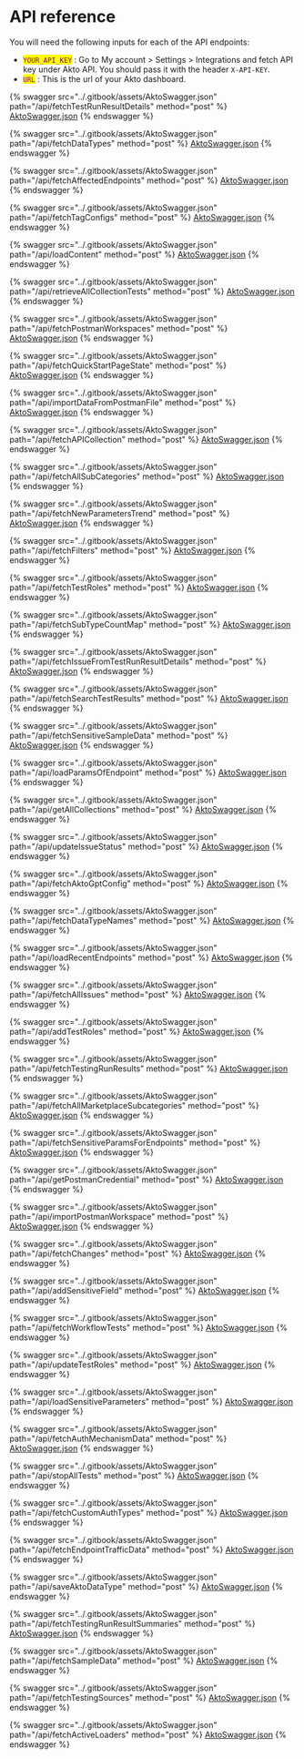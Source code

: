 # API reference

You will need the following inputs for each of the API endpoints:

* <mark style="color:purple;">`YOUR_API_KEY`</mark> : Go to My account > Settings > Integrations and fetch API key under Akto API. You should pass it with the header `X-API-KEY`.
* <mark style="color:purple;">`URL`</mark> : This is the url of your Akto dashboard.

{% swagger src="../.gitbook/assets/AktoSwagger.json" path="/api/fetchTestRunResultDetails" method="post" %}
[AktoSwagger.json](../.gitbook/assets/AktoSwagger.json)
{% endswagger %}

{% swagger src="../.gitbook/assets/AktoSwagger.json" path="/api/fetchDataTypes" method="post" %}
[AktoSwagger.json](../.gitbook/assets/AktoSwagger.json)
{% endswagger %}

{% swagger src="../.gitbook/assets/AktoSwagger.json" path="/api/fetchAffectedEndpoints" method="post" %}
[AktoSwagger.json](../.gitbook/assets/AktoSwagger.json)
{% endswagger %}

{% swagger src="../.gitbook/assets/AktoSwagger.json" path="/api/fetchTagConfigs" method="post" %}
[AktoSwagger.json](../.gitbook/assets/AktoSwagger.json)
{% endswagger %}

{% swagger src="../.gitbook/assets/AktoSwagger.json" path="/api/loadContent" method="post" %}
[AktoSwagger.json](../.gitbook/assets/AktoSwagger.json)
{% endswagger %}

{% swagger src="../.gitbook/assets/AktoSwagger.json" path="/api/retrieveAllCollectionTests" method="post" %}
[AktoSwagger.json](../.gitbook/assets/AktoSwagger.json)
{% endswagger %}

{% swagger src="../.gitbook/assets/AktoSwagger.json" path="/api/fetchPostmanWorkspaces" method="post" %}
[AktoSwagger.json](../.gitbook/assets/AktoSwagger.json)
{% endswagger %}

{% swagger src="../.gitbook/assets/AktoSwagger.json" path="/api/fetchQuickStartPageState" method="post" %}
[AktoSwagger.json](../.gitbook/assets/AktoSwagger.json)
{% endswagger %}

{% swagger src="../.gitbook/assets/AktoSwagger.json" path="/api/importDataFromPostmanFile" method="post" %}
[AktoSwagger.json](../.gitbook/assets/AktoSwagger.json)
{% endswagger %}

{% swagger src="../.gitbook/assets/AktoSwagger.json" path="/api/fetchAPICollection" method="post" %}
[AktoSwagger.json](../.gitbook/assets/AktoSwagger.json)
{% endswagger %}

{% swagger src="../.gitbook/assets/AktoSwagger.json" path="/api/fetchAllSubCategories" method="post" %}
[AktoSwagger.json](../.gitbook/assets/AktoSwagger.json)
{% endswagger %}

{% swagger src="../.gitbook/assets/AktoSwagger.json" path="/api/fetchNewParametersTrend" method="post" %}
[AktoSwagger.json](../.gitbook/assets/AktoSwagger.json)
{% endswagger %}

{% swagger src="../.gitbook/assets/AktoSwagger.json" path="/api/fetchFilters" method="post" %}
[AktoSwagger.json](../.gitbook/assets/AktoSwagger.json)
{% endswagger %}

{% swagger src="../.gitbook/assets/AktoSwagger.json" path="/api/fetchTestRoles" method="post" %}
[AktoSwagger.json](../.gitbook/assets/AktoSwagger.json)
{% endswagger %}

{% swagger src="../.gitbook/assets/AktoSwagger.json" path="/api/fetchSubTypeCountMap" method="post" %}
[AktoSwagger.json](../.gitbook/assets/AktoSwagger.json)
{% endswagger %}

{% swagger src="../.gitbook/assets/AktoSwagger.json" path="/api/fetchIssueFromTestRunResultDetails" method="post" %}
[AktoSwagger.json](../.gitbook/assets/AktoSwagger.json)
{% endswagger %}

{% swagger src="../.gitbook/assets/AktoSwagger.json" path="/api/fetchSearchTestResults" method="post" %}
[AktoSwagger.json](../.gitbook/assets/AktoSwagger.json)
{% endswagger %}

{% swagger src="../.gitbook/assets/AktoSwagger.json" path="/api/fetchSensitiveSampleData" method="post" %}
[AktoSwagger.json](../.gitbook/assets/AktoSwagger.json)
{% endswagger %}

{% swagger src="../.gitbook/assets/AktoSwagger.json" path="/api/loadParamsOfEndpoint" method="post" %}
[AktoSwagger.json](../.gitbook/assets/AktoSwagger.json)
{% endswagger %}

{% swagger src="../.gitbook/assets/AktoSwagger.json" path="/api/getAllCollections" method="post" %}
[AktoSwagger.json](../.gitbook/assets/AktoSwagger.json)
{% endswagger %}

{% swagger src="../.gitbook/assets/AktoSwagger.json" path="/api/updateIssueStatus" method="post" %}
[AktoSwagger.json](../.gitbook/assets/AktoSwagger.json)
{% endswagger %}

{% swagger src="../.gitbook/assets/AktoSwagger.json" path="/api/fetchAktoGptConfig" method="post" %}
[AktoSwagger.json](../.gitbook/assets/AktoSwagger.json)
{% endswagger %}

{% swagger src="../.gitbook/assets/AktoSwagger.json" path="/api/fetchDataTypeNames" method="post" %}
[AktoSwagger.json](../.gitbook/assets/AktoSwagger.json)
{% endswagger %}

{% swagger src="../.gitbook/assets/AktoSwagger.json" path="/api/loadRecentEndpoints" method="post" %}
[AktoSwagger.json](../.gitbook/assets/AktoSwagger.json)
{% endswagger %}

{% swagger src="../.gitbook/assets/AktoSwagger.json" path="/api/fetchAllIssues" method="post" %}
[AktoSwagger.json](../.gitbook/assets/AktoSwagger.json)
{% endswagger %}

{% swagger src="../.gitbook/assets/AktoSwagger.json" path="/api/addTestRoles" method="post" %}
[AktoSwagger.json](../.gitbook/assets/AktoSwagger.json)
{% endswagger %}

{% swagger src="../.gitbook/assets/AktoSwagger.json" path="/api/fetchTestingRunResults" method="post" %}
[AktoSwagger.json](../.gitbook/assets/AktoSwagger.json)
{% endswagger %}

{% swagger src="../.gitbook/assets/AktoSwagger.json" path="/api/fetchAllMarketplaceSubcategories" method="post" %}
[AktoSwagger.json](../.gitbook/assets/AktoSwagger.json)
{% endswagger %}

{% swagger src="../.gitbook/assets/AktoSwagger.json" path="/api/fetchSensitiveParamsForEndpoints" method="post" %}
[AktoSwagger.json](../.gitbook/assets/AktoSwagger.json)
{% endswagger %}

{% swagger src="../.gitbook/assets/AktoSwagger.json" path="/api/getPostmanCredential" method="post" %}
[AktoSwagger.json](../.gitbook/assets/AktoSwagger.json)
{% endswagger %}

{% swagger src="../.gitbook/assets/AktoSwagger.json" path="/api/importPostmanWorkspace" method="post" %}
[AktoSwagger.json](../.gitbook/assets/AktoSwagger.json)
{% endswagger %}

{% swagger src="../.gitbook/assets/AktoSwagger.json" path="/api/fetchChanges" method="post" %}
[AktoSwagger.json](../.gitbook/assets/AktoSwagger.json)
{% endswagger %}

{% swagger src="../.gitbook/assets/AktoSwagger.json" path="/api/addSensitiveField" method="post" %}
[AktoSwagger.json](../.gitbook/assets/AktoSwagger.json)
{% endswagger %}

{% swagger src="../.gitbook/assets/AktoSwagger.json" path="/api/fetchWorkflowTests" method="post" %}
[AktoSwagger.json](../.gitbook/assets/AktoSwagger.json)
{% endswagger %}

{% swagger src="../.gitbook/assets/AktoSwagger.json" path="/api/updateTestRoles" method="post" %}
[AktoSwagger.json](../.gitbook/assets/AktoSwagger.json)
{% endswagger %}

{% swagger src="../.gitbook/assets/AktoSwagger.json" path="/api/loadSensitiveParameters" method="post" %}
[AktoSwagger.json](../.gitbook/assets/AktoSwagger.json)
{% endswagger %}

{% swagger src="../.gitbook/assets/AktoSwagger.json" path="/api/fetchAuthMechanismData" method="post" %}
[AktoSwagger.json](../.gitbook/assets/AktoSwagger.json)
{% endswagger %}

{% swagger src="../.gitbook/assets/AktoSwagger.json" path="/api/stopAllTests" method="post" %}
[AktoSwagger.json](../.gitbook/assets/AktoSwagger.json)
{% endswagger %}

{% swagger src="../.gitbook/assets/AktoSwagger.json" path="/api/fetchCustomAuthTypes" method="post" %}
[AktoSwagger.json](../.gitbook/assets/AktoSwagger.json)
{% endswagger %}

{% swagger src="../.gitbook/assets/AktoSwagger.json" path="/api/fetchEndpointTrafficData" method="post" %}
[AktoSwagger.json](../.gitbook/assets/AktoSwagger.json)
{% endswagger %}

{% swagger src="../.gitbook/assets/AktoSwagger.json" path="/api/saveAktoDataType" method="post" %}
[AktoSwagger.json](../.gitbook/assets/AktoSwagger.json)
{% endswagger %}

{% swagger src="../.gitbook/assets/AktoSwagger.json" path="/api/fetchTestingRunResultSummaries" method="post" %}
[AktoSwagger.json](../.gitbook/assets/AktoSwagger.json)
{% endswagger %}

{% swagger src="../.gitbook/assets/AktoSwagger.json" path="/api/fetchSampleData" method="post" %}
[AktoSwagger.json](../.gitbook/assets/AktoSwagger.json)
{% endswagger %}

{% swagger src="../.gitbook/assets/AktoSwagger.json" path="/api/fetchTestingSources" method="post" %}
[AktoSwagger.json](../.gitbook/assets/AktoSwagger.json)
{% endswagger %}

{% swagger src="../.gitbook/assets/AktoSwagger.json" path="/api/fetchActiveLoaders" method="post" %}
[AktoSwagger.json](../.gitbook/assets/AktoSwagger.json)
{% endswagger %}
